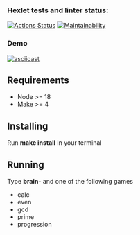 ### Hexlet tests and linter status:
[![Actions Status](https://github.com/arttzima/backend-project-lvl1/workflows/hexlet-check/badge.svg)](https://github.com/arttzima/backend-project-lvl1/actions)
[![Maintainability](https://api.codeclimate.com/v1/badges/5fcd39a18ad00595c6fa/maintainability)](https://codeclimate.com/github/arttzima/backend-project-lvl1/maintainability)

### Demo
[![asciicast](https://asciinema.org/a/610912.svg)](https://asciinema.org/a/610912)

## Requirements

- Node >= 18
- Make >= 4

## Installing

Run **make install** in your terminal

## Running

Type **brain-** and one of the following games
- calc
- even
- gcd
- prime
- progression